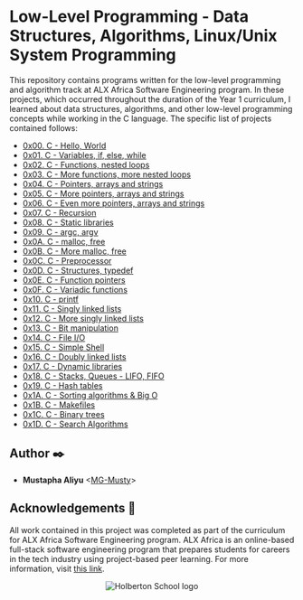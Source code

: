 # Low-Level Programming - Data Structures, Algorithms, Linux/Unix System Programming

This repository contains programs written for the low-level programming and
algorithm track at ALX Africa Software Engineering program. In these projects, which  occurred
throughout the duration of the Year 1 curriculum, I learned about data
structures, algorithms, and other low-level programming concepts while
working in the C language. The specific list of projects contained follows:

* [0x00. C - Hello, World](./0x00-hello_world)
* [0x01. C - Variables, if, else, while](./0x01-variables_if_else_while)
* [0x02. C - Functions, nested loops](./0x02-functions_nested_loops)
* [0x03. C - More functions, more nested loops](./0x03-more_functions_nested_loops)
* [0x04. C - Pointers, arrays and strings](./0x04-pointers_arrays_strings)
* [0x05. C - More pointers, arrays and strings](./0x05-pointers_arrays_strings)
* [0x06. C - Even more pointers, arrays and strings](./0x06-pointers_arrays_strings)
* [0x07. C - Recursion](./0x07-recursion)
* [0x08. C - Static libraries](./0x08-static_libraries)
* [0x09. C - argc, argv](./0x09-argc_argv)
* [0x0A. C - malloc, free](./0x0A-malloc_free)
* [0x0B. C - More malloc, free](./0x0B-more_malloc_free)
* [0x0C. C - Preprocessor](./0x0C-preprocessor)
* [0x0D. C - Structures, typedef](./0x0D-structures_typedef)
* [0x0E. C - Function pointers](./0x0E-function_pointers)
* [0x0F. C - Variadic functions](./0x0F-variadic_functions)
* [0x10. C - printf](https://github.com/MG-Musty/printf/tree/master)
* [0x11. C - Singly linked lists](./0x11-singly_linked_lists)
* [0x12. C - More singly linked lists](./0x12-more_singly_linked_lists)
* [0x13. C - Bit manipulation](./0x13-bit_manipulation)
* [0x14. C - File I/O](./0x14-file_io)
* [0x15. C - Simple Shell](https://github.com/MG-Musty/simple_shell/tree/master)
* [0x16. C - Doubly linked lists](./0x16-doubly_linked_lists)
* [0x17. C - Dynamic libraries](./0x17-dynamic_libraries)
* [0x18. C - Stacks, Queues - LIFO, FIFO](https://github.com/MG-Musty/monty/tree/master)
* [0x19. C - Hash tables](./0x19-hash_tables)
* [0x1A. C - Sorting algorithms & Big O](./0x1A-sorting_algorithms)
* [0x1B. C - Makefiles](./0x1B-makefiles)
* [0x1C. C - Binary trees](https://github.com/MG-Musty/0x1C-binary_trees/tree/master)
* [0x1D. C - Search Algorithms](./0x1D-search_algorithms)

## Author :black_nib:

* __Mustapha Aliyu__ <[MG-Musty](https://github.com/MG-Musty)>

## Acknowledgements :pray:

All work contained in this project was completed as part of the curriculum for
ALX Africa Software Engineering program. ALX Africa is an online-based full-stack software
engineering program that prepares students for careers in the tech industry
using project-based peer learning. For more information, visit
[this link](https://www.alxafrica.com//).

<p align="center">
  <img src="https://www.alxafrica.com/wp-content/uploads/2022/01/header-logo.png"
    alt="Holberton School logo">
</p>
